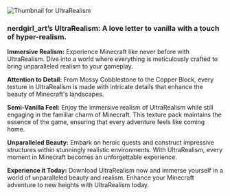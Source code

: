 ![Thumbnail for UltraRealism](main/thumbnail.png)
### nerdgirl_art’s UltraRealism: A love letter to vanilla with a touch of hyper-realism.

**Immersive Realism:** Experience Minecraft like never before with UltraRealism. Dive into a world where everything is meticulously crafted to bring unparalleled realism to your gameplay.

**Attention to Detail:** From Mossy Cobblestone to the Copper Block, every texture in UltraRealism is made with intricate details that enhance the beauty of Minecraft's landscapes.

**Semi-Vanilla Feel:** Enjoy the immersive realism of UltraRealism while still engaging in the familiar charm of Minecraft. This texture pack maintains the essence of the game, ensuring that every adventure feels like coming home.

**Unparalleled Beauty:** Embark on heroic quests and construct impressive structures within stunningly realistic environments. With UltraRealism, every moment in Minecraft becomes an unforgettable experience.

**Experience it Today:** Download UltraRealism now and immerse yourself in a world of unparalleled beauty and realism. Enhance your Minecraft adventure to new heights with UltraRealism today.
